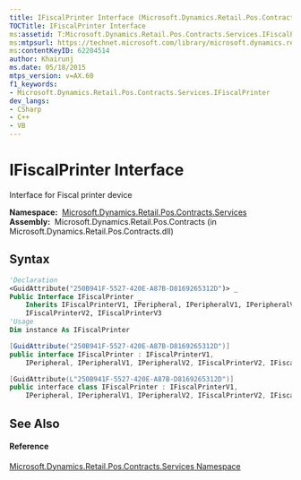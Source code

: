 ```yaml
---
title: IFiscalPrinter Interface (Microsoft.Dynamics.Retail.Pos.Contracts.Services)
TOCTitle: IFiscalPrinter Interface
ms:assetid: T:Microsoft.Dynamics.Retail.Pos.Contracts.Services.IFiscalPrinter
ms:mtpsurl: https://technet.microsoft.com/library/microsoft.dynamics.retail.pos.contracts.services.ifiscalprinter(v=AX.60)
ms:contentKeyID: 62204514
author: Khairunj
ms.date: 05/18/2015
mtps_version: v=AX.60
f1_keywords:
- Microsoft.Dynamics.Retail.Pos.Contracts.Services.IFiscalPrinter
dev_langs:
- CSharp
- C++
- VB
---
```


# IFiscalPrinter Interface

Interface for Fiscal printer device

**Namespace:**  [Microsoft.Dynamics.Retail.Pos.Contracts.Services](microsoft-dynamics-retail-pos-contracts-services-namespace.md)  
**Assembly:**  Microsoft.Dynamics.Retail.Pos.Contracts (in Microsoft.Dynamics.Retail.Pos.Contracts.dll)

## Syntax

``` vb
'Declaration
<GuidAttribute("250B941F-5527-420E-A87B-D8169265312D")> _
Public Interface IFiscalPrinter _
    Inherits IFiscalPrinterV1, IPeripheral, IPeripheralV1, IPeripheralV2,  _
    IFiscalPrinterV2, IFiscalPrinterV3
'Usage
Dim instance As IFiscalPrinter
```

``` csharp
[GuidAttribute("250B941F-5527-420E-A87B-D8169265312D")]
public interface IFiscalPrinter : IFiscalPrinterV1, 
    IPeripheral, IPeripheralV1, IPeripheralV2, IFiscalPrinterV2, IFiscalPrinterV3
```

``` c++
[GuidAttribute(L"250B941F-5527-420E-A87B-D8169265312D")]
public interface class IFiscalPrinter : IFiscalPrinterV1, 
    IPeripheral, IPeripheralV1, IPeripheralV2, IFiscalPrinterV2, IFiscalPrinterV3
```

## See Also

#### Reference

[Microsoft.Dynamics.Retail.Pos.Contracts.Services Namespace](microsoft-dynamics-retail-pos-contracts-services-namespace.md)


